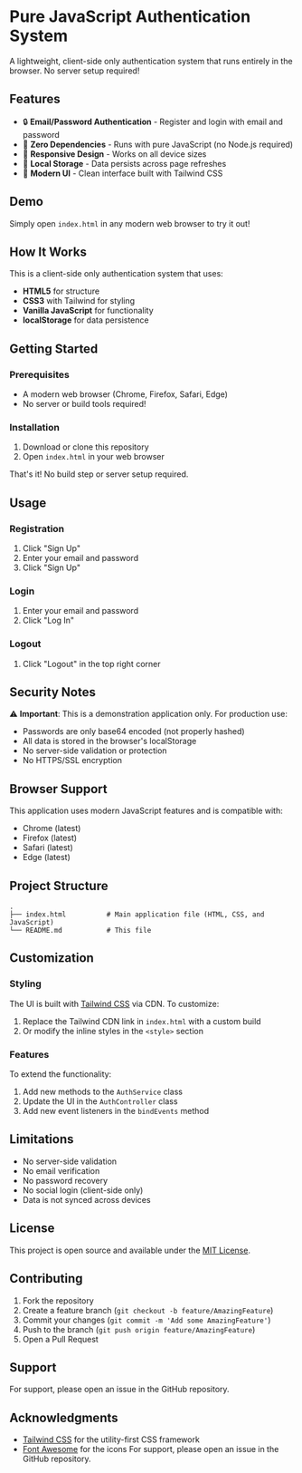 # Pure JavaScript Authentication System

A lightweight, client-side only authentication system that runs entirely in the browser. No server setup required!

## Features

- 🔒 **Email/Password Authentication** - Register and login with email and password
- 🚀 **Zero Dependencies** - Runs with pure JavaScript (no Node.js required)
- 📱 **Responsive Design** - Works on all device sizes
- 💾 **Local Storage** - Data persists across page refreshes
- 🎨 **Modern UI** - Clean interface built with Tailwind CSS

## Demo

Simply open `index.html` in any modern web browser to try it out!

## How It Works

This is a client-side only authentication system that uses:
- **HTML5** for structure
- **CSS3** with Tailwind for styling
- **Vanilla JavaScript** for functionality
- **localStorage** for data persistence

## Getting Started

### Prerequisites

- A modern web browser (Chrome, Firefox, Safari, Edge)
- No server or build tools required!

### Installation

1. Download or clone this repository
2. Open `index.html` in your web browser

That's it! No build step or server setup required.

## Usage

### Registration
1. Click "Sign Up"
2. Enter your email and password
3. Click "Sign Up"

### Login
1. Enter your email and password
2. Click "Log In"

### Logout
1. Click "Logout" in the top right corner

## Security Notes

⚠️ **Important**: This is a demonstration application only. For production use:

- Passwords are only base64 encoded (not properly hashed)
- All data is stored in the browser's localStorage
- No server-side validation or protection
- No HTTPS/SSL encryption

## Browser Support

This application uses modern JavaScript features and is compatible with:
- Chrome (latest)
- Firefox (latest)
- Safari (latest)
- Edge (latest)

## Project Structure

```
.
├── index.html          # Main application file (HTML, CSS, and JavaScript)
└── README.md           # This file
```

## Customization

### Styling

The UI is built with [Tailwind CSS](https://tailwindcss.com/) via CDN. To customize:

1. Replace the Tailwind CDN link in `index.html` with a custom build
2. Or modify the inline styles in the `<style>` section

### Features

To extend the functionality:

1. Add new methods to the `AuthService` class
2. Update the UI in the `AuthController` class
3. Add new event listeners in the `bindEvents` method

## Limitations

- No server-side validation
- No email verification
- No password recovery
- No social login (client-side only)
- Data is not synced across devices

## License

This project is open source and available under the [MIT License](LICENSE).

## Contributing

1. Fork the repository
2. Create a feature branch (`git checkout -b feature/AmazingFeature`)
3. Commit your changes (`git commit -m 'Add some AmazingFeature'`)
4. Push to the branch (`git push origin feature/AmazingFeature`)
5. Open a Pull Request

## Support

For support, please open an issue in the GitHub repository.

## Acknowledgments

- [Tailwind CSS](https://tailwindcss.com/) for the utility-first CSS framework
- [Font Awesome](https://fontawesome.com/) for the icons
For support, please open an issue in the GitHub repository.
